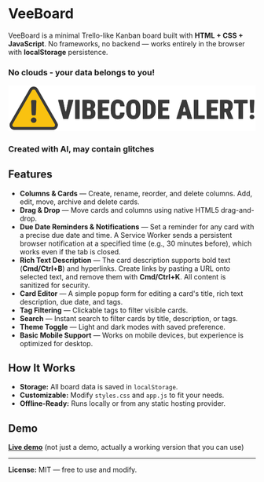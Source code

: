 # VeeBoard

VeeBoard is a minimal Trello-like Kanban board built with **HTML + CSS + JavaScript**.
No frameworks, no backend — works entirely in the browser with **localStorage** persistence.

### No clouds - your data belongs to you!

![Vibecode alert](vibealert.png "Vibecode alert!")

### Created with AI, may contain glitches

## Features

- **Columns & Cards** — Create, rename, reorder, and delete columns. Add, edit, move, archive and delete cards.
- **Drag & Drop** — Move cards and columns using native HTML5 drag-and-drop.
- **Due Date Reminders & Notifications** — Set a reminder for any card with a precise due date and time. A Service Worker sends a persistent browser notification at a specified time (e.g., 30 minutes before), which works even if the tab is closed.
- **Rich Text Description** — The card description supports bold text (**Cmd/Ctrl+B**) and hyperlinks. Create links by pasting a URL onto selected text, and remove them with **Cmd/Ctrl+K**. All content is sanitized for security.
- **Card Editor** — A simple popup form for editing a card's title, rich text description, due date, and tags.
- **Tag Filtering** — Clickable tags to filter visible cards.
- **Search** — Instant search to filter cards by title, description, or tags.
- **Theme Toggle** — Light and dark modes with saved preference.
- **Basic Mobile Support** — Works on mobile devices, but experience is optimized for desktop.

## How It Works

- **Storage:** All board data is saved in `localStorage`.
- **Customizable:** Modify `styles.css` and `app.js` to fit your needs.
- **Offline-Ready:** Runs locally or from any static hosting provider.

## Demo

**[Live demo](https://busha.github.io/VeeBoard)** (not just a demo, actually a working version that you can use)

---

**License:** MIT — free to use and modify.
